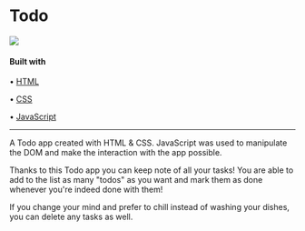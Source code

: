 # Todo

![](https://res.cloudinary.com/dg5lakmem/image/upload/v1631897478/Untitled_design_2_ryhpzl.png)

#### Built with

• [HTML](https://www.w3.org/html/)

• [CSS](https://www.w3.org/Style/CSS/Overview.en.html)

• [JavaScript](https://www.javascript.com/)

---

A Todo app created with HTML & CSS.
JavaScript was used to manipulate the DOM and make the interaction with the app possible.

Thanks to this Todo app you can keep note of all your tasks!
You are able to add to the list as many "todos" as you want and mark them as done whenever you're indeed done with them!

If you change your mind and prefer to chill instead of washing your dishes, you can delete any tasks as well.
